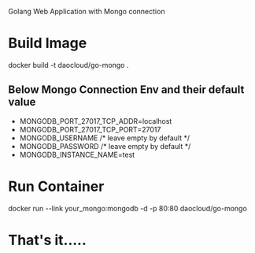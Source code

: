 Golang Web Application with Mongo connection
# Build Image
docker build -t daocloud/go-mongo .


## Below Mongo Connection Env and their default value
* MONGODB_PORT_27017_TCP_ADDR=localhost
* MONGODB_PORT_27017_TCP_PORT=27017
* MONGODB_USERNAME /* leave empty by default */
* MONGODB_PASSWORD /* leave empty by default */
* MONGODB_INSTANCE_NAME=test

# Run Container
docker run --link your_mongo:mongodb -d -p 80:80 daocloud/go-mongo

# That's it.....  
 